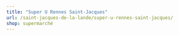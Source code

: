```yaml
---
title: "Super U Rennes Saint-Jacques"
url: /saint-jacques-de-la-lande/super-u-rennes-saint-jacques/
shop: supermarché
---
```

